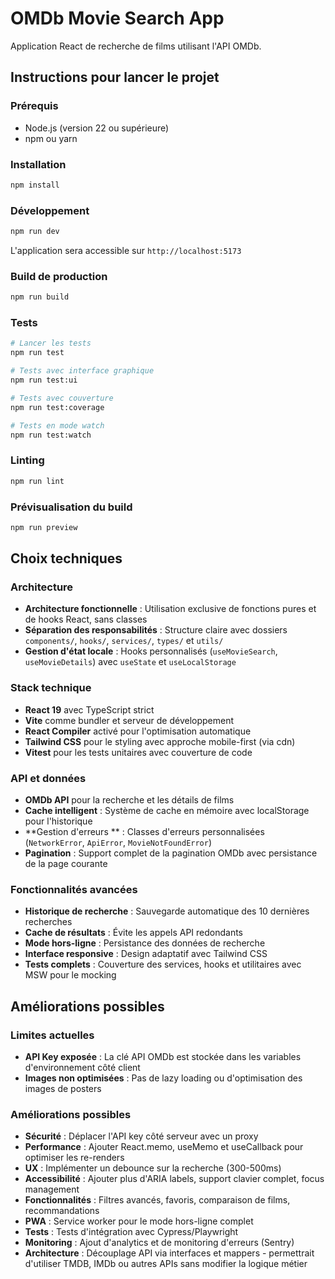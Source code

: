 # OMDb Movie Search App

Application React de recherche de films utilisant l'API OMDb.

## Instructions pour lancer le projet

### Prérequis
- Node.js (version 22 ou supérieure)
- npm ou yarn

### Installation
```bash
npm install
```

### Développement
```bash
npm run dev
```
L'application sera accessible sur `http://localhost:5173`

### Build de production
```bash
npm run build
```

### Tests
```bash
# Lancer les tests
npm run test

# Tests avec interface graphique
npm run test:ui

# Tests avec couverture
npm run test:coverage

# Tests en mode watch
npm run test:watch
```

### Linting
```bash
npm run lint
```

### Prévisualisation du build
```bash
npm run preview
```


## Choix techniques

### Architecture
- **Architecture fonctionnelle** : Utilisation exclusive de fonctions pures et de hooks React, sans classes
- **Séparation des responsabilités** : Structure claire avec dossiers `components/`, `hooks/`, `services/`, `types/` et `utils/`
- **Gestion d'état locale** : Hooks personnalisés (`useMovieSearch`, `useMovieDetails`) avec `useState` et `useLocalStorage`

### Stack technique
- **React 19** avec TypeScript strict
- **Vite** comme bundler et serveur de développement
- **React Compiler** activé pour l'optimisation automatique
- **Tailwind CSS** pour le styling avec approche mobile-first (via cdn)
- **Vitest** pour les tests unitaires avec couverture de code 

### API et données
- **OMDb API** pour la recherche et les détails de films
- **Cache intelligent** : Système de cache en mémoire avec localStorage pour l'historique
- **Gestion d'erreurs ** : Classes d'erreurs personnalisées (`NetworkError`, `ApiError`, `MovieNotFoundError`)
- **Pagination** : Support complet de la pagination OMDb avec persistance de la page courante

### Fonctionnalités avancées
- **Historique de recherche** : Sauvegarde automatique des 10 dernières recherches
- **Cache de résultats** : Évite les appels API redondants
- **Mode hors-ligne** : Persistance des données de recherche
- **Interface responsive** : Design adaptatif avec Tailwind CSS
- **Tests complets** : Couverture des services, hooks et utilitaires avec MSW pour le mocking

## Améliorations possibles

### Limites actuelles
- **API Key exposée** : La clé API OMDb est stockée dans les variables d'environnement côté client
- **Images non optimisées** : Pas de lazy loading ou d'optimisation des images de posters

### Améliorations possibles
- **Sécurité** : Déplacer l'API key côté serveur avec un proxy
- **Performance** : Ajouter React.memo, useMemo et useCallback pour optimiser les re-renders
- **UX** : Implémenter un debounce sur la recherche (300-500ms)
- **Accessibilité** : Ajouter plus d'ARIA labels, support clavier complet, focus management
- **Fonctionnalités** : Filtres avancés, favoris, comparaison de films, recommandations
- **PWA** : Service worker pour le mode hors-ligne complet
- **Tests** : Tests d'intégration avec Cypress/Playwright
- **Monitoring** : Ajout d'analytics et de monitoring d'erreurs (Sentry)
- **Architecture** : Découplage API via interfaces et mappers - permettrait d'utiliser TMDB, IMDb ou autres APIs sans modifier la logique métier
